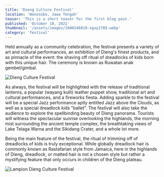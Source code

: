 ```yaml
---
title: 'Dieng Culture Festival'
location: 'Wonosobo, Jawa Tengah'
teaser: 'This is a short teaser for the first blog post.'
published: 'October 10, 2021'
thumbnail: '/assets/images/1600246010-xgoy1709.webp'
category: 'festival'
---
```


Held annually as a community celebration, the festival presents a variety of art and cultural performances, an exhibition of Dieng's finest products, and as pinnacle of the event: the shaving off ritual of dreadlocks of kids born with this unique hair. The ceremony is known as Ruwatan anak gembel/gimbal.

![Dieng Culture Festival](/assets/images/1600246022-xgoy1692.webp)

As always, the festival will be highlighted with the release of traditional lanterns, a popular (wayang kulit) leather puppet show, traditional art and cultural performances, and a fireworks fiesta. Adding sparkle to the festival will be a special Jazz performance aptly entitled Jazz above the Clouds, as well as a special dreadlock kids "ballet". The festival will also take the audience to explore the spellbinding beauty of Dieng panorama. Tourists will witness the spectacular sunrise overlooking the highlands, the morning mist surrounding the ancient temple complex, the breathtaking views of Lake Telaga Warna and the Sikidang Crater, and a whole lot more.

Being the main feature of the festival, the ritual of trimming off of dreadlocks of kids is truly exceptional. While globally dreadlock hair is commonly known as Rastafarian style from Jamaica, here in the highlands of Dieng, dreadlock, or matted hair is not a chosen style but rather a mystifying feature that only occurs in children of the Dieng plateau.

![Lampion Dieng Culture Festival](/assets/images/1600245681-xgoy1649.webp)